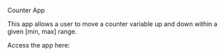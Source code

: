 Counter App

This app allows a user to move a counter variable up and down within a given [min, max] range.

Access the app here: 
